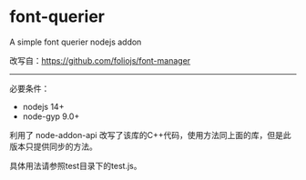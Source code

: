# font-querier
A simple font querier nodejs addon

改写自：https://github.com/foliojs/font-manager

***

必要条件：
* nodejs 14+
* node-gyp 9.0+

利用了 node-addon-api 改写了该库的C++代码，使用方法同上面的库，但是此版本只提供同步的方法。

具体用法请参照test目录下的test.js。
